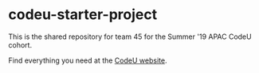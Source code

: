 # codeu-starter-project
This is the shared repository for team 45 for the Summer '19 APAC CodeU cohort. 

Find everything you need at the [CodeU website](https://sites.google.com/codeustudents.com/summer-2019/codeu-toolbox).
